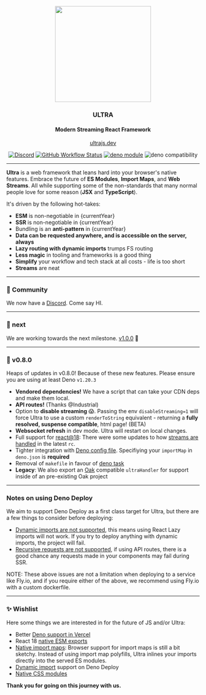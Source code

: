 <div align="center">
<br />
<img src="https://ultrajs.dev/ultra.svg" height="250" />

### ULTRA

#### Modern Streaming React Framework

[ultrajs.dev](https://ultrajs.dev)

[![Discord][discord-badge]][discord]
[![GitHub Workflow Status][actions-badge]][actions]
[![deno module](https://shield.deno.dev/x/ultra)](https://deno.land/x/ultra)
![deno compatibility](https://shield.deno.dev/deno/^1.20.3)

</div>

---

**Ultra** is a web framework that leans hard into your browser's native
features. Embrace the future of **ES Modules**, **Import Maps**, and **Web
Streams**. All while supporting some of the non-standards that many normal
people love for some reason (**JSX** and **TypeScript**).

It's driven by the following hot-takes:

- **ESM** is non-negotiable in {currentYear}
- **SSR** is non-negotiable in {currentYear}
- Bundling is an **anti-pattern** in {currentYear}
- **Data can be requested anywhere, and is accessible on the server, always**
- **Lazy routing with dynamic imports** trumps FS routing
- **Less magic** in tooling and frameworks is a good thing
- **Simplify** your workflow and tech stack at all costs - life is too short
- **Streams** are neat

---

### 👯 Community

We now have a [Discord](https://discord.gg/gNDRMv8p). Come say HI.

---

### 🙌 next

We are working towards the next milestone.
[v1.0.0](https://github.com/exhibitionist-digital/ultra/milestone/2) 🗿

---

### 🚧 v0.8.0

Heaps of updates in v0.8.0! Because of these new features. Please ensure you are
using at least Deno `v1.20.3`

- **Vendored dependencies!** We have a script that can take your CDN deps and
  make them local.
- **API routes!** (Thanks @Industrial)
- Option to **disable streaming** 😱. Passing the env `disableStreaming=1` will
  force Ultra to use a custom `renderToString` equivalent - returning a **fully
  resolved, suspense compatible**, html page! (BETA)
- **Websocket refresh** in dev mode. Ultra will restart on local changes.
- Full support for
  [react@18](https://github.com/reactjs/rfcs/blob/react-18/text/0000-react-18.md):
  There were some updates to how
  [streams are handled](https://github.com/reactwg/react-18/discussions/122) in
  the latest `rc`.
- Tighter integration with
  [Deno config file](https://deno.land/manual/getting_started/configuration_file).
  Specifiying your `importMap` in `deno.json` is **required**
- Removal of `makefile` in favour of
  [deno task](https://deno.com/blog/v1.20#new-subcommand-deno-task)
- **Legacy**: We also export an [Oak](https://deno.land/x/oak) compatible
  `ultraHandler` for support inside of an pre-existing Oak project

---

### Notes on using Deno Deploy

We aim to support Deno Deploy as a first class target for Ultra, but there are a
few things to consider before deploying:

- [Dynamic imports are not supported](https://github.com/denoland/deploy_feedback/issues/1),
  this means using React Lazy imports will not work. If you try to deploy
  anything with dynamic imports, the project will fail.
- [Recursive requests are not supported](https://github.com/denoland/deploy_feedback/issues/187),
  if using API routes, there is a good chance any requests made in your
  components may fail during SSR.

NOTE: These above issues are not a limitation when deploying to a service like
Fly.io, and if you require either of the above, we recommend using Fly.io with a
custom dockerfile.

---

### ✨ Wishlist

Here some things we are interested in for the future of JS and/or Ultra:

- Better
  [Deno support in Vercel](https://github.com/vercel-community/deno/issues/95)
- React 18 [native ESM exports](https://github.com/facebook/react/issues/11503)
- [Native import maps](https://caniuse.com/import-maps): Browser support for
  import maps is still a bit sketchy. Instead of using import map polyfills,
  Ultra inlines your imports directly into the served ES modules.
- [Dynamic import](https://github.com/denoland/deploy_feedback/issues/1) support
  on Deno Deploy
- [Native CSS modules](https://css-tricks.com/css-modules-the-native-ones/)

**Thank you for going on this journey with us.**

[docs-badge]: https://img.shields.io/github/v/release/exhibitionist-digital/ultra?label=Docs&logo=deno&color=000000&
[docs]: https://ultrajs.dev/docs
[discord-badge]: https://img.shields.io/discord/956480805088153620?logo=discord&label=Discord&color=000000&&logoColor=ffffff
[discord]: https://ultrajs.dev/docs
[actions-badge]: https://img.shields.io/github/workflow/status/exhibitionist-digital/ultra/fmt%20+%20lint?color=000000&logo=github&label=Tests
[actions]: https://github.com/exhibitionist-digital/ultra/actions
